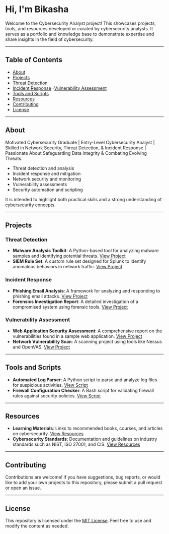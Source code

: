 # Hi, I'm Bikasha

Welcome to the Cybersecurity Analyst project! This showcases projects, tools, and resources developed or curated by cybersecurity analysts. It serves as a portfolio and knowledge base to demonstrate expertise and share insights in the field of cybersecurity.

---

## Table of Contents

- [About](#about)
- [Projects](#projects)
- [Threat Detection](#threat-detection)
- [Incident Response](#incident-response)
 -[Vulnerability Assessment](#vulnerability-assessment)
- [Tools and Scripts](#tools-and-scripts)
- [Resources](#resources)
- [Contributing](#contributing)
- [License](#license)

---

## About

Motivated Cybersecurity Graduate | Entry-Level Cybersecurity Analyst | Skilled in Network Security, Threat Detection, & Incident Response | Passionate About Safeguarding Data Integrity & Combating Evolving Threats.

- Threat detection and analysis
- Incident response and mitigation
- Network security and monitoring
- Vulnerability assessments
- Security automation and scripting

It is intended to highlight both practical skills and a strong understanding of cybersecurity concepts.

---

## Projects

### Threat Detection
- **Malware Analysis Toolkit**: A Python-based tool for analyzing malware samples and identifying potential threats. 
  [View Project](./projects/malware-analysis)
- **SIEM Rule Set**: A custom rule set designed for Splunk to identify anomalous behaviors in network traffic.
  [View Project](./projects/siem-rules)

### Incident Response
- **Phishing Email Analysis**: A framework for analyzing and responding to phishing email attacks.
  [View Project](./projects/phishing-response)
- **Forensics Investigation Report**: A detailed investigation of a compromised system using forensic tools.
  [View Project](./projects/forensic-report)

### Vulnerability Assessment
- **Web Application Security Assessment**: A comprehensive report on the vulnerabilities found in a sample web application.
  [View Project](./projects/web-security-assessment)
- **Network Vulnerability Scan**: A scanning project using tools like Nessus and OpenVAS.
  [View Project](./projects/network-scan)

---

## Tools and Scripts

- **Automated Log Parser**: A Python script to parse and analyze log files for suspicious activities.
  [View Script](./tools/log-parser)
- **Firewall Configuration Checker**: A Bash script for validating firewall rules against security policies.
  [View Script](./tools/firewall-checker)

---

## Resources

- **Learning Materials**: Links to recommended books, courses, and articles on cybersecurity.
  [View Resources](./resources/learning-materials.md)
- **Cybersecurity Standards**: Documentation and guidelines on industry standards such as NIST, ISO 27001, and CIS.
  [View Resources](./resources/standards.md)

---

## Contributing

Contributions are welcome! If you have suggestions, bug reports, or would like to add your own projects to this repository, please submit a pull request or open an issue.

---

## License

This repository is licensed under the [MIT License](./LICENSE). Feel free to use and modify the content as needed.
